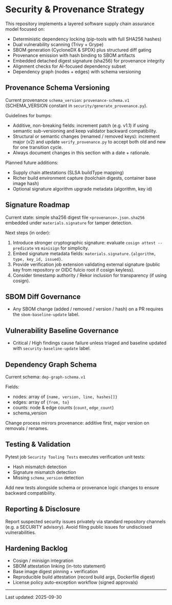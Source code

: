 # Security & Provenance Strategy

This repository implements a layered software supply chain assurance model focused on:

- Deterministic dependency locking (pip-tools with full SHA256 hashes)
- Dual vulnerability scanning (Trivy + Grype)
- SBOM generation (CycloneDX & SPDX) plus structured diff gating
- Provenance emission with hash binding to SBOM artifacts
- Embedded detached digest signature (sha256) for provenance integrity
- Alignment checks for AI-focused dependency subset
- Dependency graph (nodes + edges) with schema versioning

## Provenance Schema Versioning

Current provenance `schema_version`: `provenance-schema.v1` (SCHEMA_VERSION constant in
`security/generate_provenance.py`).

Guidelines for bumps:

- Additive, non-breaking fields: increment patch (e.g. v1.1) if using semantic sub-versioning and keep
  validator backward compatibility.
- Structural or semantic changes (renamed / removed keys): increment major (v2) and update
  `verify_provenance.py` to accept both old and new for one transition cycle.
- Always document changes in this section with a date + rationale.

Planned future additions:

- Supply chain attestations (SLSA buildType mapping)
- Richer build environment capture (toolchain digests, container base image hash)
- Optional signature algorithm upgrade metadata (algorithm, key id)

## Signature Roadmap

Current state: simple sha256 digest file `<provenance>.json.sha256` embedded under `materials.signature` for
tamper detection.

Next steps (in order):

1. Introduce stronger cryptographic signature: evaluate `cosign attest --predicate` vs `minisign` for
   simplicity.
2. Embed signature metadata fields: `materials.signature.{algorithm, type, key_id, issued}`.
3. Provide verification job extension validating external signature (public key from repository or OIDC
   fulcio root if cosign keyless).
4. Consider timestamp authority / Rekor inclusion for transparency (if using cosign).

## SBOM Diff Governance

- Any SBOM change (added / removed / version / hash) on a PR requires the `sbom-baseline-update` label.

## Vulnerability Baseline Governance

- Critical / High findings cause failure unless triaged and baseline updated with `security-baseline-update` label.

## Dependency Graph Schema

Current schema: `dep-graph-schema.v1`

Fields:

- nodes: array of `{name, version, line, hashes[]}`
- edges: array of `{from, to}`
- counts: node & edge counts (`count`, `edge_count`)
- schema_version

Change process mirrors provenance: additive first, major version on removals / renames.

## Testing & Validation

Pytest job `Security Tooling Tests` executes verification unit tests:

- Hash mismatch detection
- Signature mismatch detection
- Missing `schema_version` detection

Add new tests alongside schema or provenance logic changes to ensure backward compatibility.

## Reporting & Disclosure

Report suspected security issues privately via standard repository channels (e.g. a SECURITY advisory).
Avoid filing public issues for undisclosed vulnerabilities.

## Hardening Backlog

- Cosign / minisign integration
- SBOM attestation linking (in-toto statement)
- Base image digest pinning + verification
- Reproducible build attestation (record build args, Dockerfile digest)
- License policy auto-exception workflow (signed approvals)

---

Last updated: 2025-09-30
